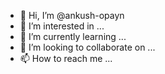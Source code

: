 - 👋 Hi, I’m @ankush-opayn
- 👀 I’m interested in ...
- 🌱 I’m currently learning ...
- 💞️ I’m looking to collaborate on ...
- 📫 How to reach me ...

<!---
ankush-opayn/ankush-opayn is a ✨ special ✨ repository because its `README.md` (this file) appears on your GitHub profile.
You can click the Preview link to take a look at your changes.
--->
